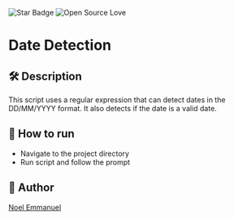 ![Star Badge](https://img.shields.io/static/v1?label=%F0%9F%8C%9F&message=If%20Useful&style=style=flat&color=BC4E99)
![Open Source Love](https://badges.frapsoft.com/os/v1/open-source.svg?v=103)

# Date Detection

## 🛠️ Description
This script uses a regular expression that can detect dates in the DD/MM/YYYY format. It also detects if the date is a valid date.

## 🌟 How to run

- Navigate to the project directory
- Run script and follow the prompt


## 🤖 Author

[Noel Emmanuel](https://github.com/De-pitcher)